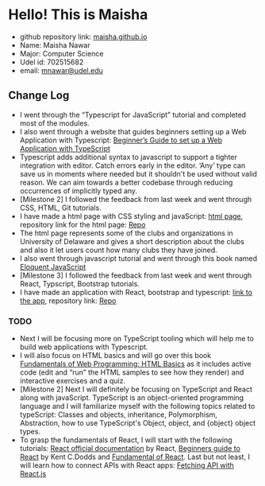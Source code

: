 # Hello! This is Maisha
- github repository link: [maisha.github.io](https://github.com/mnawar27/maisha.github.io)
- Name: Maisha Nawar
- Major: Computer Science
- Udel id: 702515682
- email: mnawar@udel.edu
## Change Log
- I went through the “Typescript for JavaScript” tutorial and completed most of the modules.
- I also went through a website that guides beginners setting up a Web Application with Typescript: [Beginner’s Guide to set up a Web Application with TypeScript](https://codeburst.io/a-beginners-guide-to-setting-up-a-web-application-with-typescript-and-express-e1cf8319bc5c)
- Typescript adds additional syntax to javascript to support a tighter integration with editor. Catch errors early in the editor. ‘Any’ type can save us in moments where needed but it shouldn't be used without valid reason. We can aim towards a better codebase through reducing occurrences of implicitly typed any.
- [Milestone 2] I followed the feedback from last week and went through CSS, HTML, Git tutorials.
- I have made a html page with CSS styling and javaScript: [html page](https://mnawar27.github.io/scratch/), repository link for the html page: [Repo](https://github.com/mnawar27/scratch.git)
- The html page represents some of the clubs and organizations in University of Delaware and gives a short description about the clubs and also it let users count how many clubs they have joined.
 - I also went through javascript tutorial and went through this book named [Eloquent JavaScript](https://developer.mozilla.org/en-US/docs/Learn/Getting_started_with_the_web/JavaScript_basics)
 - [Milestone 3] I followed the feedback from last week and went through React, Typscript, Bootstrap tutorials.
 - I have made an application with React, bootstrap and typescript: [link to the app](https://mnawar27.github.io/fitness-app/), repository link: [Repo](https://github.com/mnawar27/fitness-app.git) 

### TODO
- Next I will be focusing more on TypeScript tooling which will help me to build web applications with Typescript.
- I will also focus on HTML basics and will go over this book [Fundamentals of Web Programming: HTML Basics](https://runestone.academy/runestone/books/published/webfundamentals/HTML/toctree.html) as it includes active code (edit and “run” the HTML samples to see how they render) and interactive exercises and a quiz.
- [Milestone 2] Next I will definitely be focusing on TypeScript and React along with javaScript. TypeScript is an object-oriented programming language and I will familiarize myself with the following topics related to typeScript: Classes and objects, inheritance, Polymorphism, Abstraction, how to use TypeScript's Object, object, and {object} object types.
- To grasp the fundamentals of React, I will start with the following tutorials: [React official documentation](https://reactjs.org/docs/hello-world.html) by React, [Beginners guide to React](https://egghead.io/courses/the-beginner-s-guide-to-react) by Kent C.Dodds and [Fundamental of React](https://www.freecodecamp.org/news/all-the-fundamental-react-js-concepts-jammed-into-this-single-medium-article-c83f9b53eac2/). Last but not least, I will learn how to connect APIs with React apps: [Fetching API with React.js](https://blog.hellojs.org/fetching-api-data-with-react-js-460fe8bbf8f2)
